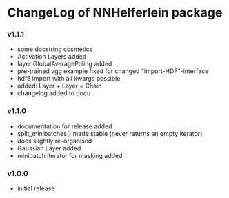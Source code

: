 # ChangeLog of NNHelferlein package

### v1.1.1
+ some docstring cosmetics
+ Activation Layers added
+ layer GlobalAveragePoling added
+ pre-trained vgg example fixed for changed "import-HDF"-interface
+ hdf5 import with all kwargs possible
+ added: Layer + Layer = Chain
+ changelog added to docu

### v1.1.0
+ documentation for release added
+ split_minibatches() made stable (never returns an empty iterator)
+ docs slightly re-organised
+ Gaussian Layer added
+ minibatch iterator for masking added


### v1.0.0
+ initial release

